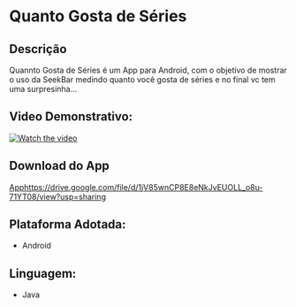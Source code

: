 # Quanto Gosta de Séries

## Descrição
Quannto Gosta de Séries é um App para Android, com o objetivo de mostrar o uso da SeekBar medindo quanto você gosta de séries e no final vc tem uma surpresinha...

## Video Demonstrativo:
[![Watch the video](https://i.imgur.com/vKb2F1B.png)](https://youtu.be/JzqCndq-qWk)

## Download do App
[App]()https://drive.google.com/file/d/1jV85wnCP8E8eNkJvEUOLL_o8u-71YT08/view?usp=sharing

## Plataforma Adotada: 
  - Android

## Linguagem: 
  - Java

